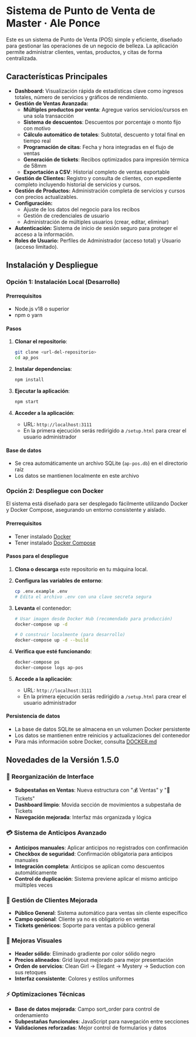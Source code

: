 # Sistema de Punto de Venta de Master · Ale Ponce

Este es un sistema de Punto de Venta (POS) simple y eficiente, diseñado para gestionar las operaciones de un negocio de belleza. La aplicación permite administrar clientes, ventas, productos, y citas de forma centralizada.

## Características Principales

- **Dashboard:** Visualización rápida de estadísticas clave como ingresos totales, número de servicios y gráficos de rendimiento.
- **Gestión de Ventas Avanzada:** 
  - **Múltiples productos por venta**: Agregue varios servicios/cursos en una sola transacción
  - **Sistema de descuentos**: Descuentos por porcentaje o monto fijo con motivo
  - **Cálculo automático de totales**: Subtotal, descuento y total final en tiempo real
  - **Programación de citas**: Fecha y hora integradas en el flujo de ventas
  - **Generación de tickets**: Recibos optimizados para impresión térmica de 58mm
  - **Exportación a CSV**: Historial completo de ventas exportable
- **Gestión de Clientes:** Registro y consulta de clientes, con expediente completo incluyendo historial de servicios y cursos.
- **Gestión de Productos:** Administración completa de servicios y cursos con precios actualizables.
- **Configuración:**
  - Ajuste de los datos del negocio para los recibos
  - Gestión de credenciales de usuario
  - Administración de múltiples usuarios (crear, editar, eliminar)
- **Autenticación:** Sistema de inicio de sesión seguro para proteger el acceso a la información.
- **Roles de Usuario:** Perfiles de Administrador (acceso total) y Usuario (acceso limitado).

## Instalación y Despliegue

### Opción 1: Instalación Local (Desarrollo)

#### Prerrequisitos
- Node.js v18 o superior
- npm o yarn

#### Pasos
1. **Clonar el repositorio**:
   ```bash
   git clone <url-del-repositorio>
   cd ap_pos
   ```

2. **Instalar dependencias**:
   ```bash
   npm install
   ```

3. **Ejecutar la aplicación**:
   ```bash
   npm start
   ```

4. **Acceder a la aplicación**:
   - URL: `http://localhost:3111`
   - En la primera ejecución serás redirigido a `/setup.html` para crear el usuario administrador

#### Base de datos
- Se crea automáticamente un archivo SQLite (`ap-pos.db`) en el directorio raíz
- Los datos se mantienen localmente en este archivo

### Opción 2: Despliegue con Docker

El sistema está diseñado para ser desplegado fácilmente utilizando Docker y Docker Compose, asegurando un entorno consistente y aislado.

#### Prerrequisitos

- Tener instalado [Docker](https://docs.docker.com/get-docker/)
- Tener instalado [Docker Compose](https://docs.docker.com/compose/install/)

#### Pasos para el despliegue

1. **Clona o descarga** este repositorio en tu máquina local.

2. **Configura las variables de entorno**:
   ```bash
   cp .env.example .env
   # Edita el archivo .env con una clave secreta segura
   ```

3. **Levanta** el contenedor:
   ```bash
   # Usar imagen desde Docker Hub (recomendado para producción)
   docker-compose up -d
   
   # O construir localmente (para desarrollo)
   docker-compose up -d --build
   ```

4. **Verifica que esté funcionando**:
   ```bash
   docker-compose ps
   docker-compose logs ap-pos
   ```

5. **Accede a la aplicación**:
   - URL: `http://localhost:3111`
   - En la primera ejecución serás redirigido a `/setup.html` para crear el usuario administrador

#### Persistencia de datos

- La base de datos SQLite se almacena en un volumen Docker persistente
- Los datos se mantienen entre reinicios y actualizaciones del contenedor
- Para más información sobre Docker, consulta [DOCKER.md](./DOCKER.md)

## Novedades de la Versión 1.5.0

### 🎫 **Reorganización de Interface**
- **Subpestañas en Ventas**: Nueva estructura con "💰 Ventas" y "🎫 Tickets"  
- **Dashboard limpio**: Movida sección de movimientos a subpestaña de Tickets
- **Navegación mejorada**: Interfaz más organizada y lógica

### 💳 **Sistema de Anticipos Avanzado**
- **Anticipos manuales**: Aplicar anticipos no registrados con confirmación
- **Checkbox de seguridad**: Confirmación obligatoria para anticipos manuales
- **Integración completa**: Anticipos se aplican como descuentos automáticamente
- **Control de duplicación**: Sistema previene aplicar el mismo anticipo múltiples veces

### 👥 **Gestión de Clientes Mejorada**
- **Público General**: Sistema automático para ventas sin cliente específico
- **Campo opcional**: Cliente ya no es obligatorio en ventas
- **Tickets genéricos**: Soporte para ventas a público general

### 🎨 **Mejoras Visuales**
- **Header sólido**: Eliminado gradiente por color sólido negro
- **Precios alineados**: Grid layout mejorado para mejor presentación
- **Orden de servicios**: Clean Girl → Elegant → Mystery → Seduction con sus retoques
- **Interfaz consistente**: Colores y estilos uniformes

### ⚡ **Optimizaciones Técnicas**
- **Base de datos mejorada**: Campo sort_order para control de ordenamiento
- **Subpestañas funcionales**: JavaScript para navegación entre secciones
- **Validaciones reforzadas**: Mejor control de formularios y datos
